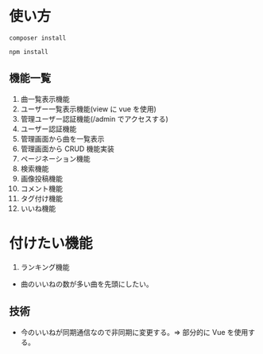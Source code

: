 # 使い方

```
composer install

npm install
```

## 機能一覧

1. 曲一覧表示機能
2. ユーザー一覧表示機能(view に vue を使用)
3. 管理ユーザー認証機能(/admin でアクセスする)
4. ユーザー認証機能
5. 管理画面から曲を一覧表示
6. 管理画面から CRUD 機能実装
7. ページネーション機能
8. 検索機能
9. 画像投稿機能
10. コメント機能
11. タグ付け機能
12. いいね機能

# 付けたい機能

1. ランキング機能

- 曲のいいねの数が多い曲を先頭にしたい。

## 技術

- 今のいいねが同期通信なので非同期に変更する。=> 部分的に Vue を使用する。
